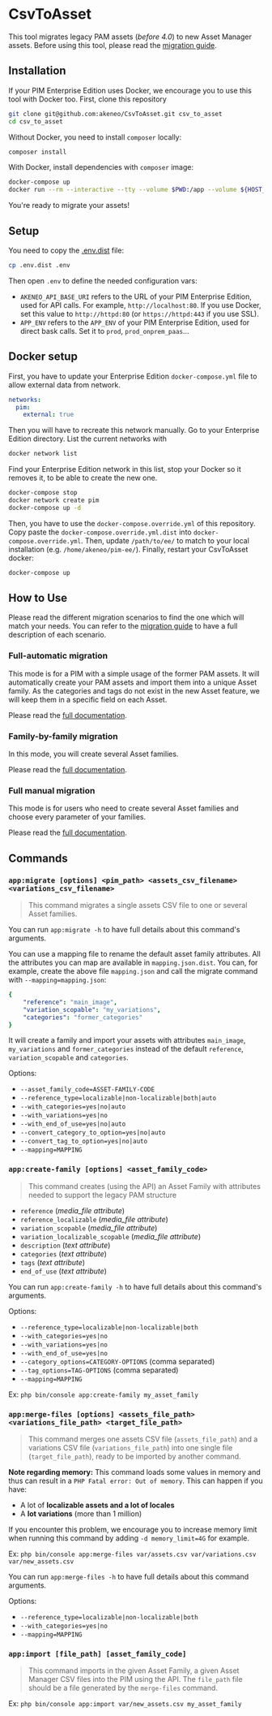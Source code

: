 # CsvToAsset

This tool migrates legacy PAM assets (_before 4.0_) to new Asset Manager assets.
Before using this tool, please read the [migration guide](https://help.akeneo.com/pim/serenity/articles/pam-migration-guide.html).

## Installation

If your PIM Enterprise Edition uses Docker, we encourage you to use this tool with Docker too.
First, clone this repository

```bash
git clone git@github.com:akeneo/CsvToAsset.git csv_to_asset
cd csv_to_asset
```

Without Docker, you need to install `composer` locally:
```bash
composer install
```

With Docker, install dependencies with `composer` image:
```bash
docker-compose up
docker run --rm --interactive --tty --volume $PWD:/app --volume ${HOST_COMPOSER_HOME:-~/.composer}:/var/www/.composer composer:1.7 install
```

You're ready to migrate your assets!

## Setup

You need to copy the [.env.dist](https://symfony.com/doc/current/components/dotenv.html) file:
```bash
cp .env.dist .env
```

Then open `.env` to define the needed configuration vars:
- `AKENEO_API_BASE_URI` refers to the URL of your PIM Enterprise Edition, used for API calls.
   For example, `http://localhost:80`.
   If you use Docker, set this value to `http://httpd:80` (or `https://httpd:443` if you use SSL).
- `APP_ENV` refers to the `APP_ENV` of your PIM Enterprise Edition, used for direct bask calls.
   Set it to `prod`, `prod_onprem_paas`...

## Docker setup

First, you have to update your Enterprise Edition `docker-compose.yml` file to allow external data from network.

```yaml
networks:
  pim:
    external: true
```
Then you will have to recreate this network manually. 
Go to your Enterprise Edition directory.
List the current networks with
```bash
docker network list
```
Find your Enterprise Edition network in this list, stop your Docker so it removes it, to be able to create the new one.
```bash
docker-compose stop
docker network create pim
docker-compose up -d
```

Then, you have to use the `docker-compose.override.yml` of this repository. 
Copy paste the `docker-compose.override.yml.dist` into `docker-compose.override.yml`.
Then, update `/path/to/ee/` to match to your local installation (e.g. `/home/akeneo/pim-ee/`).
Finally, restart your CsvToAsset docker:
```bash
docker-compose up
```

## How to Use

Please read the different migration scenarios to find the one which will match your needs.
You can refer to the [migration guide](https://help.akeneo.com/pim/serenity/articles/pam-migration-guide.html) to have a full description of each scenario.

### Full-automatic migration

This mode is for a PIM with a simple usage of the former PAM assets.
It will automatically create your PAM assets and import them into a unique Asset family.
As the categories and tags do not exist in the new Asset feature, we will keep them in a specific field on each Asset.

Please read the [full documentation](https://help.akeneo.com/pim/serenity/articles/full-automatic-pam-migration.html).

### Family-by-family migration

In this mode, you will create several Asset families.

Please read the [full documentation](https://help.akeneo.com/pim/serenity/articles/family-by-family-pam-migration.html).

### Full manual migration

This mode is for users who need to create several Asset families and choose every parameter of your families.

Please read the [full documentation](https://help.akeneo.com/pim/serenity/articles/full-manual-pam-migration.html).

## Commands

### `app:migrate [options] <pim_path> <assets_csv_filename> <variations_csv_filename>`
> This command migrates a single assets CSV file to one or several Asset families.

You can run `app:migrate -h` to have full details about this command's arguments.

You can use a mapping file to rename the default asset family attributes. All the attributes you can map are available in `mapping.json.dist`.
You can, for example, create the above file `mapping.json` and call the migrate command with `--mapping=mapping.json`:
```yaml
{
    "reference": "main_image",
    "variation_scopable": "my_variations",
    "categories": "former_categories"
}
```
It will create a family and import your assets with attributes `main_image`, `my_variations` and `former_categories` instead of the default `reference`, `variation_scopable` and `categories`.

Options:
- `--asset_family_code=ASSET-FAMILY-CODE`
- `--reference_type=localizable|non-localizable|both|auto`
- `--with_categories=yes|no|auto`
- `--with_variations=yes|no`
- `--with_end_of_use=yes|no|auto`
- `--convert_category_to_option=yes|no|auto`
- `--convert_tag_to_option=yes|no|auto`
- `--mapping=MAPPING`

### `app:create-family [options] <asset_family_code>`
> This command creates (using the API) an Asset Family with attributes needed to support the legacy PAM structure
- `reference` (_media_file attribute_)
- `reference_localizable` (_media_file attribute_)
- `variation_scopable` (_media_file attribute_)
- `variation_localizable_scopable` (_media_file attribute_)
- `description` (_text attribute_)
- `categories` (_text attribute_)
- `tags` (_text attribute_)
- `end_of_use` (_text attribute_)

You can run `app:create-family -h` to have full details about this command's arguments.

Options:
- `--reference_type=localizable|non-localizable|both`
- `--with_categories=yes|no`
- `--with_variations=yes|no`
- `--with_end_of_use=yes|no`
- `--category_options=CATEGORY-OPTIONS` (comma separated)
- `--tag_options=TAG-OPTIONS` (comma separated)
- `--mapping=MAPPING`

Ex: `php bin/console app:create-family my_asset_family`

### `app:merge-files [options] <assets_file_path> <variations_file_path> <target_file_path>`
> This command merges one assets CSV file (`assets_file_path`) and a variations CSV file (`variations_file_path`) into one single file (`target_file_path`), ready to be imported by another command.

**Note regarding memory:** This command loads some values in memory and thus can result in a `PHP Fatal error: Out of memory`.
This can happen if you have:
- A lot of **localizable assets and a lot of locales**
- A **lot variations** (more than 1 million)

If you encounter this problem, we encourage you to increase memory limit when running this command by adding `-d memory_limit=4G` for example.

Ex: `php bin/console app:merge-files var/assets.csv var/variations.csv var/new_assets.csv`

You can run `app:merge-files -h` to have full details about this command arguments.

Options:
- `--reference_type=localizable|non-localizable|both`
- `--with_categories=yes|no`
- `--mapping=MAPPING`

### `app:import [file_path] [asset_family_code]`
> This command imports in the given Asset Family, a given Asset Manager CSV files into the PIM using the API. The `file_path` file should be a file generated by the `merge-files` command.

Ex: `php bin/console app:import var/new_assets.csv my_asset_family`
